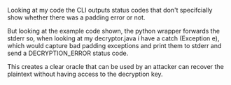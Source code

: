  Looking at my code the CLI outputs status codes that don't specifcially show whether there was a padding error or not.

 But looking at the example code shown, the python wrapper forwards the stderr so, when looking at my decryptor.java i have a catch (Exception e), which would capture bad padding exceptions and print them to stderr and send a DECRYPTION_ERROR status code. 
 
 This creates a clear oracle that can be used by an attacker can recover the plaintext without having access to the decryption key.
